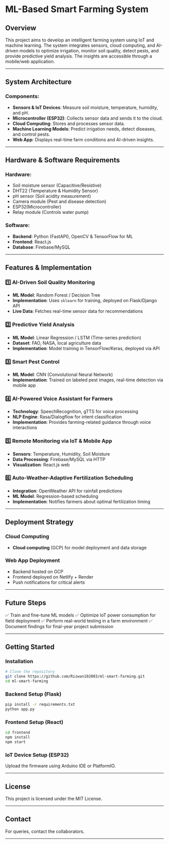 # ML-Based Smart Farming System

## Overview
This project aims to develop an intelligent farming system using IoT and machine learning. The system integrates sensors, cloud computing, and AI-driven models to optimize irrigation, monitor soil quality, detect pests, and provide predictive yield analysis. The insights are accessible through a mobile/web application.

---

## System Architecture
### Components:
- **Sensors & IoT Devices**: Measure soil moisture, temperature, humidity, and pH.
- **Microcontroller (ESP32)**: Collects sensor data and sends it to the cloud.
- **Cloud Computing**: Stores and processes sensor data.
- **Machine Learning Models**: Predict irrigation needs, detect diseases, and control pests.
- **Web App**: Displays real-time farm conditions and AI-driven insights.

---

## Hardware & Software Requirements
### Hardware:
- Soil moisture sensor (Capacitive/Resistive)
- DHT22 (Temperature & Humidity Sensor)
- pH sensor (Soil acidity measurement)
- Camera module (Pest and disease detection)
- ESP32(Microcontroller)
- Relay module (Controls water pump)

### Software:
- **Backend**: Python (FastAPI), OpenCV & TensorFlow for ML
- **Frontend**: React.js
- **Database**: Firebase/MySQL

---

## Features & Implementation
### 1️⃣ AI-Driven Soil Quality Monitoring
- **ML Model**: Random Forest / Decision Tree
- **Implementation**: Uses `sklearn` for training, deployed on Flask/Django API
- **Live Data**: Fetches real-time sensor data for recommendations

### 2️⃣ Predictive Yield Analysis
- **ML Model**: Linear Regression / LSTM (Time-series prediction)
- **Dataset**: FAO, NASA, local agriculture data
- **Implementation**: Model training in TensorFlow/Keras, deployed via API

### 3️⃣ Smart Pest Control
- **ML Model**: CNN (Convolutional Neural Network)
- **Implementation**: Trained on labeled pest images, real-time detection via mobile app

### 4️⃣ AI-Powered Voice Assistant for Farmers
- **Technology**: SpeechRecognition, gTTS for voice processing
- **NLP Engine**: Rasa/Dialogflow for intent classification
- **Implementation**: Provides farming-related guidance through voice interactions

### 5️⃣ Remote Monitoring via IoT & Mobile App
- **Sensors**: Temperature, Humidity, Soil Moisture
- **Data Processing**: Firebase/MySQL via HTTP
- **Visualization**: React.js web

### 6️⃣ Auto-Weather-Adaptive Fertilization Scheduling
- **Integration**: OpenWeather API for rainfall predictions
- **ML Model**: Regression-based scheduling
- **Implementation**: Notifies farmers about optimal fertilization timing

---

## Deployment Strategy
### Cloud Computing
- **Cloud computing** (GCP) for model deployment and data storage

### Web App Deployment
- Backend hosted on GCP
- Frontend deployed on Netlify + Render
- Push notifications for critical alerts

---

## Future Steps
✅ Train and fine-tune ML models
✅ Optimize IoT power consumption for field deployment
✅ Perform real-world testing in a farm environment
✅ Document findings for final-year project submission

---

## Getting Started
### Installation
```bash
# Clone the repository
git clone https://github.com/Rizwan102003/ml-smart-farming.git
cd ml-smart-farming
```

### Backend Setup (Flask)
```bash
pip install -r requirements.txt
python app.py
```

### Frontend Setup (React)
```bash
cd frontend
npm install
npm start
```

### IoT Device Setup (ESP32)
Upload the firmware using Arduino IDE or PlatformIO.

---

## License
This project is licensed under the MIT License.

---

## Contact
For queries, contact the collaborators.


---
